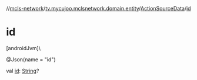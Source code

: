 //[mcls-network](../../../index.md)/[tv.mycujoo.mclsnetwork.domain.entity](../index.md)/[ActionSourceData](index.md)/[id](id.md)

# id

[androidJvm]\

@Json(name = &quot;id&quot;)

val [id](id.md): [String](https://kotlinlang.org/api/latest/jvm/stdlib/kotlin/-string/index.html)?

